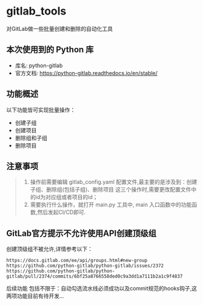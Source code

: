 # gitlab_tools
对GitLab做一些批量创建和删除的自动化工具

## 本次使用到的 Python 库

- 库名: python-gitlab
- 官方文档: https://python-gitlab.readthedocs.io/en/stable/

## 功能概述
以下功能皆可实现批量操作：

- 创建子组
- 创建项目
- 删除组和子组
- 删除项目

## 注意事项
> 1. 操作前需要编辑 gitlab_config.yaml 配置文件,最主要的是涉及到：创建子组、删除组(包括子组)、删除项目 这三个操作时,需要更改配置文件中的id为对应组或者项目的id；
> 2. 需要执行什么操作，就打开 main.py 工具中, main 入口函数中的功能函数,然后发起CI/CD即可.

## GitLab官方提示不允许使用API创建顶级组

创建顶级组不被允许,详情参考以下：
```shell
https://docs.gitlab.com/ee/api/groups.html#new-group
https://github.com/python-gitlab/python-gitlab/issues/2372
https://github.com/python-gitlab/python-gitlab/pull/2374/commits/6bf25a8766558ded0c9a3dd1a7111b2a1c9f4837
```

后续功能 包括不限于：自动勾选流水线必须成功以及commit规范的hooks钩子,这两项功能目前有待开发...

